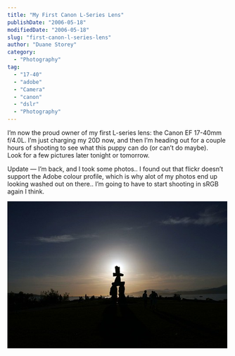 ```yaml
---
title: "My First Canon L-Series Lens"
publishDate: "2006-05-18"
modifiedDate: "2006-05-18"
slug: "first-canon-l-series-lens"
author: "Duane Storey"
category:
  - "Photography"
tag:
  - "17-40"
  - "adobe"
  - "Camera"
  - "canon"
  - "dslr"
  - "Photography"
---
```


I’m now the proud owner of my first L-series lens: the Canon EF 17-40mm f/4.0L. I’m just charging my 20D now, and then I’m heading out for a couple hours of shooting to see what this puppy can do (or can’t do maybe).  
Look for a few pictures later tonight or tomorrow.

Update — I’m back, and I took some photos.. I found out that flickr doesn’t support the Adobe colour profile, which is why alot of my photos end up looking washed out on there.. I’m going to have to start shooting in sRGB again I think.

[![Inuqshuk](_images/my-first-canon-lseries-lens-1.jpg)](http://www.flickr.com/photos/duanestorey/148572366/)